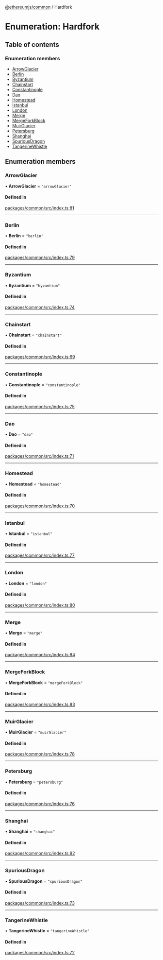 [@ethereumjs/common](../README.md) / Hardfork

# Enumeration: Hardfork

## Table of contents

### Enumeration members

- [ArrowGlacier](Hardfork.md#arrowglacier)
- [Berlin](Hardfork.md#berlin)
- [Byzantium](Hardfork.md#byzantium)
- [Chainstart](Hardfork.md#chainstart)
- [Constantinople](Hardfork.md#constantinople)
- [Dao](Hardfork.md#dao)
- [Homestead](Hardfork.md#homestead)
- [Istanbul](Hardfork.md#istanbul)
- [London](Hardfork.md#london)
- [Merge](Hardfork.md#merge)
- [MergeForkBlock](Hardfork.md#mergeforkblock)
- [MuirGlacier](Hardfork.md#muirglacier)
- [Petersburg](Hardfork.md#petersburg)
- [Shanghai](Hardfork.md#shanghai)
- [SpuriousDragon](Hardfork.md#spuriousdragon)
- [TangerineWhistle](Hardfork.md#tangerinewhistle)

## Enumeration members

### ArrowGlacier

• **ArrowGlacier** = `"arrowGlacier"`

#### Defined in

[packages/common/src/index.ts:81](https://github.com/ethereumjs/ethereumjs-monorepo/blob/master/packages/common/src/index.ts#L81)

___

### Berlin

• **Berlin** = `"berlin"`

#### Defined in

[packages/common/src/index.ts:79](https://github.com/ethereumjs/ethereumjs-monorepo/blob/master/packages/common/src/index.ts#L79)

___

### Byzantium

• **Byzantium** = `"byzantium"`

#### Defined in

[packages/common/src/index.ts:74](https://github.com/ethereumjs/ethereumjs-monorepo/blob/master/packages/common/src/index.ts#L74)

___

### Chainstart

• **Chainstart** = `"chainstart"`

#### Defined in

[packages/common/src/index.ts:69](https://github.com/ethereumjs/ethereumjs-monorepo/blob/master/packages/common/src/index.ts#L69)

___

### Constantinople

• **Constantinople** = `"constantinople"`

#### Defined in

[packages/common/src/index.ts:75](https://github.com/ethereumjs/ethereumjs-monorepo/blob/master/packages/common/src/index.ts#L75)

___

### Dao

• **Dao** = `"dao"`

#### Defined in

[packages/common/src/index.ts:71](https://github.com/ethereumjs/ethereumjs-monorepo/blob/master/packages/common/src/index.ts#L71)

___

### Homestead

• **Homestead** = `"homestead"`

#### Defined in

[packages/common/src/index.ts:70](https://github.com/ethereumjs/ethereumjs-monorepo/blob/master/packages/common/src/index.ts#L70)

___

### Istanbul

• **Istanbul** = `"istanbul"`

#### Defined in

[packages/common/src/index.ts:77](https://github.com/ethereumjs/ethereumjs-monorepo/blob/master/packages/common/src/index.ts#L77)

___

### London

• **London** = `"london"`

#### Defined in

[packages/common/src/index.ts:80](https://github.com/ethereumjs/ethereumjs-monorepo/blob/master/packages/common/src/index.ts#L80)

___

### Merge

• **Merge** = `"merge"`

#### Defined in

[packages/common/src/index.ts:84](https://github.com/ethereumjs/ethereumjs-monorepo/blob/master/packages/common/src/index.ts#L84)

___

### MergeForkBlock

• **MergeForkBlock** = `"mergeForkBlock"`

#### Defined in

[packages/common/src/index.ts:83](https://github.com/ethereumjs/ethereumjs-monorepo/blob/master/packages/common/src/index.ts#L83)

___

### MuirGlacier

• **MuirGlacier** = `"muirGlacier"`

#### Defined in

[packages/common/src/index.ts:78](https://github.com/ethereumjs/ethereumjs-monorepo/blob/master/packages/common/src/index.ts#L78)

___

### Petersburg

• **Petersburg** = `"petersburg"`

#### Defined in

[packages/common/src/index.ts:76](https://github.com/ethereumjs/ethereumjs-monorepo/blob/master/packages/common/src/index.ts#L76)

___

### Shanghai

• **Shanghai** = `"shanghai"`

#### Defined in

[packages/common/src/index.ts:82](https://github.com/ethereumjs/ethereumjs-monorepo/blob/master/packages/common/src/index.ts#L82)

___

### SpuriousDragon

• **SpuriousDragon** = `"spuriousDragon"`

#### Defined in

[packages/common/src/index.ts:73](https://github.com/ethereumjs/ethereumjs-monorepo/blob/master/packages/common/src/index.ts#L73)

___

### TangerineWhistle

• **TangerineWhistle** = `"tangerineWhistle"`

#### Defined in

[packages/common/src/index.ts:72](https://github.com/ethereumjs/ethereumjs-monorepo/blob/master/packages/common/src/index.ts#L72)
